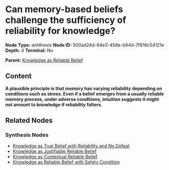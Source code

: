 # Can memory-based beliefs challenge the sufficiency of reliability for knowledge?

**Node Type:** antithesis
**Node ID:** 500ad24d-94e3-458e-b94d-7f816c54121e
**Depth:** 4
**Terminal:** No

**Parent:** [Knowledge as Reliable Belief](knowledge-as-reliable-belief-synthesis-6bb1f4f4-efa6-4ffe-a0f7-a4c9c80938da.md)

## Content

**A plausible principle is that memory has varying reliability depending on conditions such as stress. Even if a belief emerges from a usually reliable memory process, under adverse conditions, intuition suggests it might not amount to knowledge if reliability falters.**

## Related Nodes

### Synthesis Nodes

- [Knowledge as True Belief with Reliability and No Defeat](knowledge-as-true-belief-with-reliability-and-no-defeat-synthesis-812a2bf6-36ad-4380-b8af-32cc26e46844.md)
- [Knowledge as Justifiable Reliable Belief](knowledge-as-justifiable-reliable-belief-synthesis-3af2b4df-5c0d-45c4-829c-45635f854f2e.md)
- [Knowledge as Contextual Reliable Belief](knowledge-as-contextual-reliable-belief-synthesis-b1033c9a-ce22-4d31-865c-1d8cdfd991c1.md)
- [Knowledge as Reliable Belief with Safety Condition](knowledge-as-reliable-belief-with-safety-condition-synthesis-9b56ef83-99f5-4090-9396-dd5d030db4de.md)
